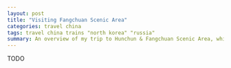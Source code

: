 ```yaml
---
layout: post
title: "Visiting Fangchuan Scenic Area"
categories: travel china
tags: travel china trains "north korea" "russia"
summary: An overview of my trip to Hunchun & Fangchuan Scenic Area, which is where China, Russia & North Korea meet
---
```


TODO